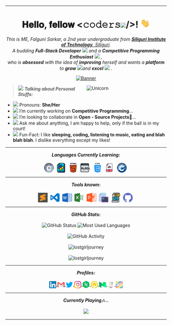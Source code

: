 <hr>

<h1 align="center">𝐇𝐞𝐥𝐥𝐨, 𝐟𝐞𝐥𝐥𝐨𝐰 <𝚌𝚘𝚍𝚎𝚛𝚜<img src="https://github.com/TheDudeThatCode/TheDudeThatCode/blob/master/Assets/Earth.gif" width="24px">/>! <img src="https://raw.githubusercontent.com/ABSphreak/ABSphreak/master/gifs/Hi.gif" width="30px">
</h1>

<p align="center">
  <em>
    This is ME, Falguni Sarkar, a 2nd year undergraduate from <a href="http://sittechno.org/"> <b>Siliguri Institute of Technology</b>, Siliguri</a>. <br>
    A budding <b>Full-Stack Developer</b> <img src="https://github.com/TheDudeThatCode/TheDudeThatCode/blob/master/Assets/Developer.gif" width="30px"> and a <b>Competitive Programming Enthusiast</b>&nbsp;<img src="https://github.com/TheDudeThatCode/TheDudeThatCode/blob/master/Assets/Designer.gif" width="36px">&nbsp,<br>who is <b>obsessed</b>
    with the idea of <b>improving</b> herself and wants a <b>platform</b> to 
    <b>grow</b> <img src="https://github.com/TheDudeThatCode/TheDudeThatCode/blob/master/Assets/Rocket.gif" width="18px">and 
    <b>excel</b> <img src="https://github.com/TheDudeThatCode/TheDudeThatCode/blob/master/Assets/Medal.gif" width="20px">&nbsp.
  </em> 
  
  <br>

<p align="center">
  <a href="https://www.buymeacoffee.com/lostgirljourney">
  <img src="https://user-images.githubusercontent.com/56036475/111084376-14e2c200-8538-11eb-971e-d34f6ddc8378.png" alt = "Banner" height="250px" width="500px"/>
  </a>
</p>

<!-- <p align="center">
    <img src="https://media.giphy.com/media/VgCDAzcKvsR6OM0uWg/giphy.gif" width="50" /> <b><i>Learning while HOPING & HUSTLING!!!</i></b> <img src="https://media.giphy.com/media/7j2hfyeVcDtf2/giphy.gif" width="50" />
  </p>
</p> -->

<img align="right" width=250px alt="Unicorn" src="https://media.giphy.com/media/3ohs4BSacFKI7A717y/giphy.gif" />

> <img src="https://media.giphy.com/media/ObNTw8Uzwy6KQ/giphy.gif" width="30px">&nbsp;***Talking about Personal Stuffs:***

- <img src="https://media.giphy.com/media/j1sGG7gbue5o2gS31X/giphy.gif" width="30px">&nbsp;Pronouns: **She/Her**
- <img src="https://media.giphy.com/media/7TcdtHOCxo3meUvPgj/giphy.gif" width="30px">&nbsp;I’m currently working on **Competitive Programming**...
- <img src="https://media.giphy.com/media/mG7xN3NU7WeUUGiKjM/giphy.gif" width="30px">&nbsp;I’m looking to collaborate in **Open - Source Projects**🤝...
- <img src="https://media.giphy.com/media/lleGybkEAdmbVE8cKt/giphy.gif" width="30px">&nbsp;Ask me about anything, I am happy to help, only if the ball is in my court!
- <img src="https://media.giphy.com/media/1Bek3O06EXr6YaBcLy/giphy.gif" width="30px">&nbsp;Fun-Fact: I like **sleeping, coding, listening to music, eating and blah blah blah**. I dislike everything except my likes!

<hr>

<p align="center">
<i><b>Languages Currently Learning:</b></i> 
  <br><br>
  <img align="center" src="languages/c.svg" width="30px" />&nbsp;
  <img align="center" src="languages/python.svg" width="30px" />&nbsp;
  <img align="center" src="languages/html-5.svg" width="30px" />&nbsp;
  <img align="center" src="languages/mysql.svg" width="30px" />&nbsp;
  <img align="center" src="languages/css.svg" width="30px" />&nbsp;
  <img align="center" src="languages/javascript.svg" width="30px" />&nbsp;
  <img align="center" src="languages/cpp.svg" width="30px" />&nbsp;
</p>

<hr>

<p align="center">
<i><b>Tools known:</b></i> 
  <br><br>
  <img align="center" src="tools/sublime.svg" width="30px" />&nbsp;
  <img align="center" src="tools/vs-code.png" width="30px" />&nbsp;
  <img align="center" src="tools/word.svg" width="30px" />&nbsp;
  <img align="center" src="tools/excel.svg" width="30px" />&nbsp;
  <img align="center" src="tools/powerpoint.svg" width="30px" />&nbsp;
  <img align="center" src="tools/cmd.svg" width="30px" />&nbsp;
  <img align="center" src="tools/git.svg" width="30px" />&nbsp;
  <img align="center" src="tools/github.svg" width="30px" />&nbsp;
</p>

<hr>

<p align = "center">
  <i><b>GitHub Stats:</b></i><br><br>
  <img src = "https://github-readme-stats.lostgirljourney.vercel.app/api?username=lostgirljourney&theme=midnight-purple&show_icons=true&count_private=true" alt="GitHub Status" />
  <img src = "https://github-readme-stats.lostgirljourney.vercel.app/api/top-langs/?username=lostgirljourney&layout=compact&theme=midnight-purple" alt="Most Used Languages" />
  <br><br>
  <img src = "https://lostgirljourney-on-github.herokuapp.com/graph?username=lostgirljourney&theme=dracula&bg_color=000000" alt="GitHub Activity" />
  <br><br>
  <img src = "https://github-profile-trophy.vercel.app/?username=lostgirljourney&theme=juicyfresh&margin-w=5&no-frame=true" alt="lostgirljourney" />
  <br><br>
  <img src = "https://komarev.com/ghpvc/?username=lostgirljourney" alt="lostgirljourney" />
</p>

<hr>

<p align = "center">
  <i><b>Profiles:</b></i><br><br>
  <a href="https://www.linkedin.com/in/falgunisarkar">
  <img align="center" alt="Falguni @LinkedIN" width="22px" src="handles/linkedin.svg" />
</a>
  <a href="mailto:falgunisarkar526@gmail.com">
  <img align="center" alt="Falguni @Mail" width="22px" src="handles/gmail.svg" />
</a>
<a href="https://twitter.com/melophilecoder">
  <img align="center" alt="Falguni @Twitter" width="22px" src="handles/twitter.svg" />
</a>
<a href="https://www.instagram.com/melophilecoder">
  <img align="center" alt="Falguni @Instagram" width="22px" src="handles/instagram.svg" />
</a>
<a href="https://www.hackerrank.com/lostgirljourney">
  <img align="center" alt="Falguni @Hackerrank" width="22px" src="handles/hackerrank.svg" />
</a>
<a href="https://google.qwiklabs.com/public_profiles/25c28abe-885e-4ec6-b75f-73f1d429ec08">
  <img align="center" alt="Falguni @Qwiklabs" width="22px" src="handles/qwiklabs.png" />
</a>
<a href="https://falgunisarkar.medium.com/">
  <img align="center" alt="Falguni @Qwiklabs" width="22px" src="handles/medium.svg" />
</a>
<a href="https://www.codechef.com/users/falgunisarkar">
  <img align="center" alt="Falguni @CodeChef" width="22px" src="handles/codechef.jpeg" />
</a>
<a href="https://dev.to/lostgirljourney">
  <img align="center" src="handles/dev.png" alt="Falguni @DEV Profile" width="22px">
</a>

</p>

<hr>

<!-- <details align="center">
<summary>
  <i><b>Projects I am currently working on:</b></i><br><br>
</summary>
<br />
<br />
</details> 
<hr> -->

<p align="center"> 
  <i><b>Currently Playing🎶...</b></i>
  <br><br>
  <img src="https://novatorem.lostgirljourney.vercel.app/api/spotify" href="https://open.spotify.com/user/31glrpxgbfoi6qprbrezs4cwwaiu"/>
</p>

<hr>
<!-- can't stop myself from editing🤷... -->
